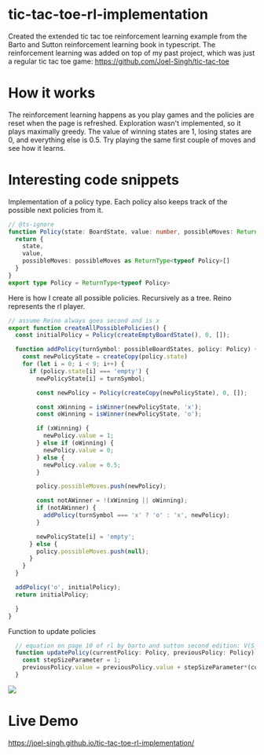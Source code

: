 # tic-tac-toe-rl-implementation
Created the extended tic tac toe reinforcement learning example from the Barto and Sutton reinforcement learning book in typescript. The reinforcement learning was added on top of my past project, which was just a regular tic tac toe game: https://github.com/Joel-Singh/tic-tac-toe

# How it works
The reinforcement learning happens as you play games and the policies are reset when the page is refreshed. Exploration wasn't implemented, so it plays maximally greedy. The value of winning states are 1, losing states are 0, and everything else is 0.5. Try playing the same first couple of moves and see how it learns.

# Interesting code snippets
Implementation of a policy type. Each policy also keeps track of the possible next policies from it.
```typescript
// @ts-ignore
function Policy(state: BoardState, value: number, possibleMoves: ReturnType<typeof Policy>[]) {
  return {
    state,
    value,
    possibleMoves: possibleMoves as ReturnType<typeof Policy>[]
  }
}
export type Policy = ReturnType<typeof Policy>
```

Here is how I create all possible policies. Recursively as a tree. Reino represents the rl player.
```typescript
// assume Reino always goes second and is x
export function createAllPossiblePolicies() {
  const initialPolicy = Policy(createEmptyBoardState(), 0, []);

  function addPolicy(turnSymbol: possibleBoardStates, policy: Policy) {
    const newPolicyState = createCopy(policy.state)
    for (let i = 0; i < 9; i++) {
      if (policy.state[i] === 'empty') {
        newPolicyState[i] = turnSymbol;

        const newPolicy = Policy(createCopy(newPolicyState), 0, []);

        const xWinning = isWinner(newPolicyState, 'x');
        const oWinning = isWinner(newPolicyState, 'o');

        if (xWinning) {
          newPolicy.value = 1;
        } else if (oWinning) {
          newPolicy.value = 0;
        } else {
          newPolicy.value = 0.5;
        }

        policy.possibleMoves.push(newPolicy);

        const notAWinner = !(xWinning || oWinning);
        if (notAWinner) {
          addPolicy(turnSymbol === 'x' ? 'o' : 'x', newPolicy);
        }

        newPolicyState[i] = 'empty';
      } else {
        policy.possibleMoves.push(null);
      }
    }
  }

  addPolicy('o', initialPolicy);
  return initialPolicy;

  }
}
```

Function to update policies
```typescript
  // equation on page 10 of rl by barto and sutton second edition: V(S_t) <- V(S_t) + a[V(S_t+1) - V(S_t)]
  function updatePolicy(currentPolicy: Policy, previousPolicy: Policy) {
    const stepSizeParameter = 1;
    previousPolicy.value = previousPolicy.value + stepSizeParameter*(currentPolicy.value - previousPolicy.value);
  }
```

![](./project-screenshot.png)

# Live Demo
https://joel-singh.github.io/tic-tac-toe-rl-implementation/
